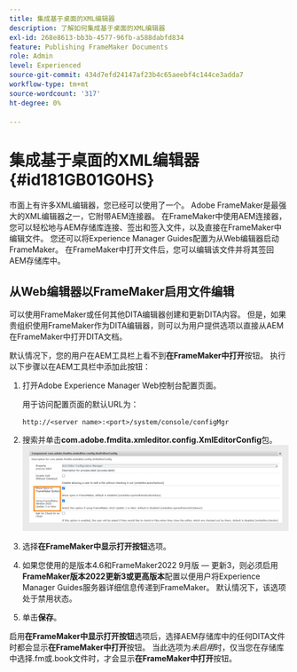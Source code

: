 ```yaml
---
title: 集成基于桌面的XML编辑器
description: 了解如何集成基于桌面的XML编辑器
exl-id: 268e8613-bb3b-4577-96fb-a588dabfd834
feature: Publishing FrameMaker Documents
role: Admin
level: Experienced
source-git-commit: 434d7efd24147af23b4c65aeebf4c144ce3adda7
workflow-type: tm+mt
source-wordcount: '317'
ht-degree: 0%

---
```


# 集成基于桌面的XML编辑器 {#id181GB01G0HS}

市面上有许多XML编辑器，您已经可以使用了一个。 Adobe FrameMaker是最强大的XML编辑器之一，它附带AEM连接器。 在FrameMaker中使用AEM连接器，您可以轻松地与AEM存储库连接、签出和签入文件，以及直接在FrameMaker中编辑文件。 您还可以将Experience Manager Guides配置为从Web编辑器启动FrameMaker。 在FrameMaker中打开文件后，您可以编辑该文件并将其签回AEM存储库中。

## 从Web编辑器以FrameMaker启用文件编辑

可以使用FrameMaker或任何其他DITA编辑器创建和更新DITA内容。 但是，如果贵组织使用FrameMaker作为DITA编辑器，则可以为用户提供选项以直接从AEM在FrameMaker中打开DITA文档。

默认情况下，您的用户在AEM工具栏上看不到&#x200B;**在FrameMaker中打开**&#x200B;按钮。 执行以下步骤以在AEM工具栏中添加此按钮：

1. 打开Adobe Experience Manager Web控制台配置页面。

   用于访问配置页面的默认URL为：

   ```http
   http://<server name>:<port>/system/console/configMgr
   ```

1. 搜索并单击&#x200B;**com.adobe.fmdita.xmleditor.config.XmlEditorConfig**包。
   ![](assets/open-in-fm-config.png)

1. 选择&#x200B;**在FrameMaker中显示打开按钮**&#x200B;选项。

1. 如果您使用的是版本4.6和FrameMaker2022 9月版 — 更新3，则必须启用&#x200B;**FrameMaker版本2022更新3或更高版本**&#x200B;配置以便用户将Experience Manager Guides服务器详细信息传递到FrameMaker。 默认情况下，该选项处于禁用状态。


1. 单击&#x200B;**保存**。


启用&#x200B;**在FrameMaker中显示打开按钮**&#x200B;选项后，选择AEM存储库中的任何DITA文件时都会显示&#x200B;**在FrameMaker中打开**&#x200B;按钮。 当此选项为&#x200B;*未启用*&#x200B;时，仅当您在存储库中选择.fm或.book文件时，才会显示&#x200B;**在FrameMaker中打开**&#x200B;按钮。



